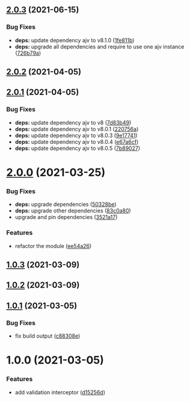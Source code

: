 ## [2.0.3](https://github.com/seedium/nestjs-validation/compare/2.0.2...2.0.3) (2021-06-15)


### Bug Fixes

* **deps:** update dependency ajv to v8.1.0 ([1fe811b](https://github.com/seedium/nestjs-validation/commit/1fe811b8f200ac404d229e743b185f5f54e9b4ef))
* **deps:** upgrade all dependencies and require to use one ajv instance ([726b79a](https://github.com/seedium/nestjs-validation/commit/726b79af2179b302877ac808445e442201458cb9))

## [2.0.2](https://github.com/seedium/nestjs-validation/compare/2.0.1...2.0.2) (2021-04-05)

## [2.0.1](https://github.com/seedium/nestjs-validation/compare/2.0.0...2.0.1) (2021-04-05)


### Bug Fixes

* **deps:** update dependency ajv to v8 ([7d83b49](https://github.com/seedium/nestjs-validation/commit/7d83b4908850b9d4e60d73b669b28d6d277423ee))
* **deps:** update dependency ajv to v8.0.1 ([220756a](https://github.com/seedium/nestjs-validation/commit/220756a6382c12b609731411040a8adb542bc9fb))
* **deps:** update dependency ajv to v8.0.3 ([9e17741](https://github.com/seedium/nestjs-validation/commit/9e1774152446440cb00da33a1e2e9be1385cc6e2))
* **deps:** update dependency ajv to v8.0.4 ([e67a6cf](https://github.com/seedium/nestjs-validation/commit/e67a6cffc6700b978c4054471f8b397d8cf2667c))
* **deps:** update dependency ajv to v8.0.5 ([7b89027](https://github.com/seedium/nestjs-validation/commit/7b890278789c09a7d8aa7965f8ecb14b55fdeb46))

# [2.0.0](https://github.com/seedium/nestjs-validation/compare/1.0.3...2.0.0) (2021-03-25)


### Bug Fixes

* **deps:** upgrade dependencies ([50328be](https://github.com/seedium/nestjs-validation/commit/50328be3ffab19e632423421ff2a917114d0c10d))
* **deps:** upgrade other dependencies ([83c0a80](https://github.com/seedium/nestjs-validation/commit/83c0a808ce4305f765cf837132cc352318f8a24e))
* upgrade and pin dependencies ([3521a17](https://github.com/seedium/nestjs-validation/commit/3521a17543469ba927db5b646e7ea177ea7bfdab))


### Features

* refactor the module ([ee54a26](https://github.com/seedium/nestjs-validation/commit/ee54a269e648d2038bc4d410225d7402b66f9443))

## [1.0.3](https://github.com/seedium/nestjs-validation/compare/1.0.2...1.0.3) (2021-03-09)

## [1.0.2](https://github.com/seedium/nestjs-validation/compare/1.0.1...1.0.2) (2021-03-09)

## [1.0.1](https://github.com/seedium/nestjs-validation/compare/1.0.0...1.0.1) (2021-03-05)


### Bug Fixes

* fix build output ([c88308e](https://github.com/seedium/nestjs-validation/commit/c88308ed988d4e551754133e0230e18618ab6c42))

# 1.0.0 (2021-03-05)


### Features

* add validation interceptor ([d15256d](https://github.com/seedium/nestjs-validation/commit/d15256d02a71469fe238cceb5bf3b993853afdeb))

